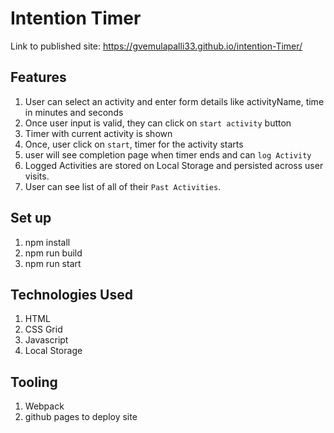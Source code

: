 # Intention Timer

Link to published site: https://gvemulapalli33.github.io/intention-Timer/

## Features
1. User can select an activity and enter form details like
activityName, time in minutes and seconds
2. Once user input is valid, they can click on `start activity` button
3. Timer with current activity is shown
4. Once, user click on `start`, timer for the activity starts
5. user will see completion page when timer ends and can `log Activity`
6. Logged Activities are stored on Local Storage and persisted across user visits.
7. User can see list of all of their `Past Activities`.

## Set up
1. npm install
2. npm run build 
3. npm run start

## Technologies Used
1. HTML
2. CSS Grid
3. Javascript
4. Local Storage

## Tooling
1. Webpack
2. github pages to deploy site
